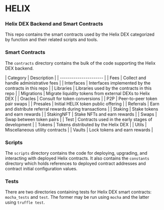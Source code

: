 # HELIX
### Helix DEX Backend and Smart Contracts

This repo contains the smart contracts used by the Helix DEX categorized by function and their related scripts and tools. 

### Smart Contracts

The `contracts` directory contains the bulk of the code supporting the Helix DEX backend.

| Category | Description |
| ---------------------- |
| Fees | Collect and handle administrative fees |
| Interfaces | Interfaces implemented by the contracts in this repo |
| Libraries | Libraries used by the contracts in this repo |
| Migrations | Migrate liquidity tokens from external DEXs to Helix DEX |
| Oracles | Consult for token conversions |
| P2P | Peer-to-peer token pair swaps |
| Presales | Initial HELIX token public offering |
| Referrals | Earn and distribute referral rewards during transactions |
| Staking | Stake tokens and earn rewards |
| StakingNFT | Stake NFTs and earn rewards |
| Swaps | Swap between token pairs |
| Test | Contracts used in the early stages of development |
| Tokens | Tokens distributed by the Helix DEX |
| Utils | Miscellaneous utility contracts |
| Vaults | Lock tokens and earn rewards |

### Scripts

The `scripts` directory contains the code for deploying, upgrading, and interacting with deployed Helix contracts. It also contains the `constants` directory which holds references to deployed contract addresses and contract initial configuration values.

### Tests

There are two directories containing tests for Helix DEX smart contracts: `mocha_tests` and `test`. The former may be run using `mocha` and the latter using `truffle test`. 
